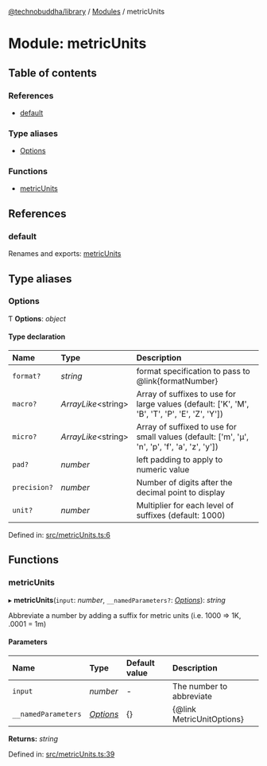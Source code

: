 [@technobuddha/library](../../README.md) / [Modules](../Modules.md) / metricUnits

# Module: metricUnits

## Table of contents

### References

- [default](metricunits.md#default)

### Type aliases

- [Options](metricunits.md#options)

### Functions

- [metricUnits](metricunits.md#metricunits)

## References

### default

Renames and exports: [metricUnits](metricunits.md#metricunits)

## Type aliases

### Options

Ƭ **Options**: *object*

#### Type declaration

| Name | Type | Description |
| :------ | :------ | :------ |
| `format?` | *string* | format specification to pass to @link{formatNumber} |
| `macro?` | *ArrayLike*<string\> | Array of suffixes to use for large values (default: ['K', 'M', 'B', 'T', 'P', 'E', 'Z', 'Y']) |
| `micro?` | *ArrayLike*<string\> | Array of suffixed to use for small values (default: ['m', 'µ', 'n', 'p', 'f', 'a', 'z', 'y']) |
| `pad?` | *number* | left padding to apply to numeric value |
| `precision?` | *number* | Number of digits after the decimal point to display |
| `unit?` | *number* | Multiplier for each level of suffixes (default: 1000) |

Defined in: [src/metricUnits.ts:6](https://github.com/technobuddha/hill.software/blob/693f679/packages/library/src/metricUnits.ts#L6)

## Functions

### metricUnits

▸ **metricUnits**(`input`: *number*, `__namedParameters?`: [*Options*](metricunits.md#options)): *string*

Abbreviate a number by adding a suffix for metric units (i.e. 1000 => 1K, .0001 = 1m)

#### Parameters

| Name | Type | Default value | Description |
| :------ | :------ | :------ | :------ |
| `input` | *number* | - | The number to abbreviate |
| `__namedParameters` | [*Options*](metricunits.md#options) | {} | {@link MetricUnitOptions} |

**Returns:** *string*

Defined in: [src/metricUnits.ts:39](https://github.com/technobuddha/hill.software/blob/693f679/packages/library/src/metricUnits.ts#L39)
